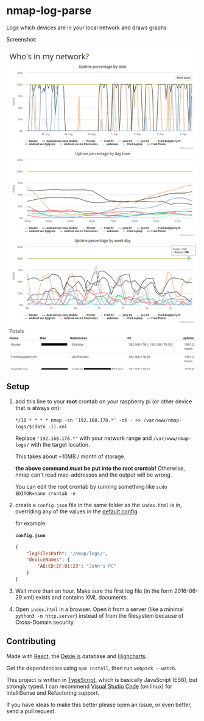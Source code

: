 # nmap-log-parse

Logs which devices are in your local network and draws graphs

Screenshot:

![Screenshot](screenshot.png)

## Setup

1. add this line to your **root** crontab on your raspberry pi (or other device that is always on):

    `*/10 * * * * nmap -sn '192.168.178.*' -oX - >> /var/www/nmap-logs/$(date -I).xml`

    Replace `'192.168.178.*'` with your network range and `/var/www/nmap-logs/` with the target location.
    
    This takes about ~10MB / month of storage.
    
    **the above command *must* be put into the root crontab!** 
    Otherwise, nmap can't read mac-addresses and the output will be wrong.

    You can edit the root crontab by running something like `sudo EDITOR=nano crontab -e`
    

2. create a `config.json` file in the same folder as the `index.html` is in, overriding any of the values in the [default config](./config.ts)

    for example:

    **`config.json`**
    ```json
    {
        "logFilesPath": "/nmap/logs/",
        "deviceNames": {
            "AB:CD:EF:01:23": "John's PC"
	    }
    }
    ```

3. Wait more than an hour. Make sure the first log file (in the form 2016-06-29.xml) exists and contains XML documents.
4. Open `index.html` in a browser. Open it from a server (like a minimal `python3 -m http.server`) instead of from the filesystem because of Cross-Domain security.


## Contributing

Made with [React], the [Dexie.js] database and [Highcharts].

Get the dependencies using `npm install`, then run `webpack --watch`.

This project is written in [TypeScript], which is basically JavaScript (ES6), but strongly typed. I can recommend [Visual Studio Code][VSC] (on linux) for IntelliSense and Refactoring support.

If you have ideas to make this better please open an issue, or even better, send a pull request.

[TypeScript]: https://www.typescriptlang.org
[React]: https://facebook.github.io/react/
[Dexie.js]: http://dexie.org/
[Highcharts]: http://www.highcharts.com/
[VSC]: https://code.visualstudio.com/
